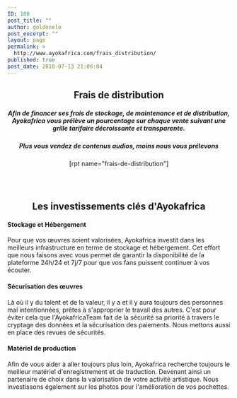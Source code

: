 ```yaml
---
ID: 180
post_title: ""
author: goldenelo
post_excerpt: ""
layout: page
permalink: >
  http://www.ayokafrica.com/frais_distribution/
published: true
post_date: 2018-07-13 21:06:04
---
```

<h2 style="text-align: center;">Frais de distribution</h2>
<h5 style="text-align: center;"><em>Afin de financer ses frais de stockage, de maintenance et de distribution, Ayokafrica vous prélève un pourcentage sur chaque vente suivant une grille tarifaire décroissante et transparente.</em></h5>
<h5 style="text-align: center;"><em>Plus vous vendez de contenus audios, moins nous vous prélevons</em></h5>
<p style="text-align: center;">[rpt name="frais-de-distribution"]</p>

<h2></h2>
&nbsp;
<h2 class="" style="text-align: center;">Les investissements clés d'Ayokafrica</h2>
<div class="gridContainer">
<div class="row spaced-cols " data-type="row">
<div class="col-sm-6 col-md-4 ">
<div class="card mdc-elevation--z3 row-card">
<div class="row">
<div class="col-sm-fit icon-col"></div>
<div class="col-sm" data-type="column">
<h4 class="color-black">Stockage et Hébergement</h4>
<p class="" style="text-align: left;">Pour que vos œuvres soient valorisées, Ayokafrica investit dans les meilleurs infrastructure en terme de stockage et hébergement. Cet effort que nous faisons avec vous permet de garantir la disponibilité de la plateforme 24h/24 et 7j/7 pour que vos fans puissent continuer à vos écouter.</p>

</div>
</div>
</div>
</div>
<div class="col-sm-6 col-md-4 ">
<div class="card mdc-elevation--z3 row-card">
<div class="row">
<div class="col-sm" data-type="column">
<h4 class="color-black">Sécurisation des œuvres</h4>
<p class="">Là où il y du talent et de la valeur, il y a et il y aura toujours des personnes mal intentionnées, prêtes à s'approprier le travail des autres. C'est pour éviter cela que l'AyokafricaTeam fait de la sécurité sa priorité à travers le cryptage des données et la sécurisation des paiements. Nous mettons aussi en place des revues de sécurités.</p>

</div>
</div>
</div>
</div>
<div class="col-sm-6 col-md-4 ">
<div class="card mdc-elevation--z3 row-card">
<div class="row">
<div class="col-sm-fit icon-col"></div>
<div class="col-sm" data-type="column">
<h4 class="color-black">Matériel de production</h4>
<p class="">Afin de vous aider à aller toujours plus loin, Ayokafrica recherche toujours le meilleur matériel d'enregistrement et de traduction. Devenant ainsi un partenaire de choix dans la valorisation de votre activité artistique. Nous investissons également sur les photos pour l'amélioration de vos pochettes.</p>

</div>
</div>
</div>
</div>
</div>
</div>